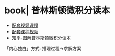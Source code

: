 # book| 普林斯顿微积分读本

- [配套视频课程](http://press.princeton.edu/video/banner)
- [配套课程视频](http://calclifesaver.com)
- [知乎-图解普林斯顿微积分读本](https://zhuanlan.zhihu.com/p/31199228)

「内心独白」方式: 推理过程->求解方案
